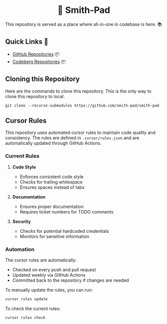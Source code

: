 # <center>🚀 Smith-Pad</center>

This repository is served as a place where all-in-one in codebase is here. 📚

## Quick Links 🔗

- [GitHub Repositories](https://github.com/smith-pad/) 📦
- [Codeberg Repositories](https://codeberg.org/smith-pad/) 📦



## Cloning this Repository

Here are the commands to clone this repository. This is the only way to clone this repository to local. 

``` shell
git clone --recurse-submodules https://github.com/smith-pad/smith-pad
```



## Cursor Rules

This repository uses automated cursor rules to maintain code quality and consistency. The rules are defined in `.cursor/rules.json` and are automatically updated through GitHub Actions.

### Current Rules

1. **Code Style**
   - Enforces consistent code style
   - Checks for trailing whitespace
   - Ensures spaces instead of tabs

2. **Documentation**
   - Ensures proper documentation
   - Requires ticket numbers for TODO comments

3. **Security**
   - Checks for potential hardcoded credentials
   - Monitors for sensitive information

### Automation

The cursor rules are automatically:
- Checked on every push and pull request
- Updated weekly via GitHub Actions
- Committed back to the repository if changes are needed

To manually update the rules, you can run:
```bash
cursor rules update
```

To check the current rules:
```bash
cursor rules check
```